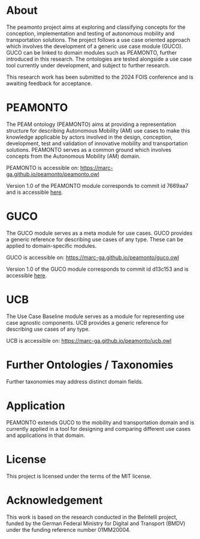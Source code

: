 # About

The peamonto project aims at exploring and classifying concepts for the conception, implementation and testing of autonomous mobility and transportation solutions. The project follows a use case oriented approach which involves the development of a generic use case module (GUCO). GUCO can be linked to domain modules such as PEAMONTO, further introduced in this research. The ontologies are tested alongside a use case tool currently under development, and subject to further research.

This research work has been submitted to the 2024 FOIS conference and is awaiting feedback for acceptance.

# PEAMONTO
The PEAM ontology (PEAMONTO) aims at providing a representation structure for describing Autonomous Mobility (AM) use cases to make this knowledge applicable by actors involved in the design, conception, development, test and validation of innovative mobility and transportation solutions. PEAMONTO serves as a common ground which involves concepts from the Autonomous Mobility (AM) domain.

PEAMONTO is accessible on: <https://marc-ga.github.io/peamonto/peamonto.owl>

Version 1.0 of the PEAMONTO module corresponds to commit id 7669aa7 and is accessible [here](https://github.com/Marc-GA/peamonto/commit/7669aa7040913fa18271b4689b1cecd5a95edcf9).

# GUCO
The GUCO module serves as a meta module for use cases. GUCO provides a generic reference for describing use cases of any type. These can be applied to domain-specific modules.

GUCO is accessible on: <https://marc-ga.github.io/peamonto/guco.owl>

Version 1.0 of the GUCO module corresponds to commit id d13c153 and is accessible [here](https://github.com/Marc-GA/peamonto/commit/d13c15318825deb3a7251e37d5518c73f5ae6032).

# UCB
The Use Case Baseline module serves as a module for representing use case agnostic components. UCB provides a generic reference for describing use cases of any type.

UCB is accessible on: <https://marc-ga.github.io/peamonto/ucb.owl>

# Further Ontologies / Taxonomies

Further taxonomies may address distinct domain fields.

# Application
PEAMONTO extends GUCO to the mobility and transportation domain and is currently applied in a tool for designing and comparing different use cases and applications in that domain.

# License

This project is licensed under the terms of the MIT license.

# Acknowledgement

This work is based on the research conducted in the BeIntelli project, funded by the German Federal Ministry for Digital and Transport (BMDV) under the funding reference number 01MM20004.
